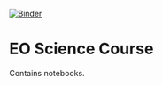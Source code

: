 [![Binder](https://mybinder.org/badge_logo.svg)](https://mybinder.org/v2/gh/TUW-GEO/eo-science-course/HEAD)

# EO Science Course

Contains notebooks.